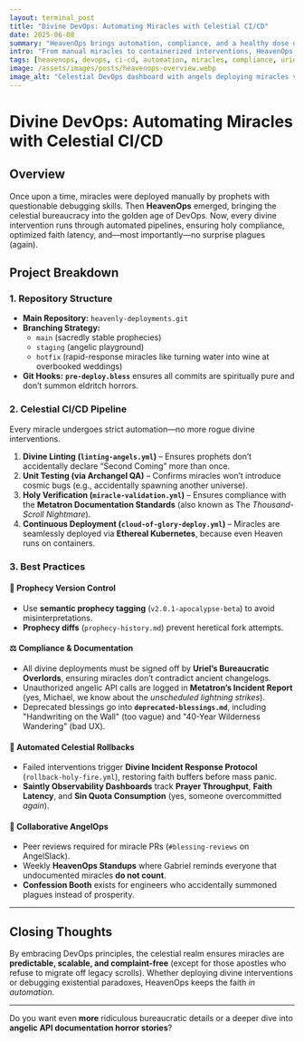 ```yaml
---
layout: terminal_post
title: "Divine DevOps: Automating Miracles with Celestial CI/CD"
date: 2025-06-08
summary: "HeavenOps brings automation, compliance, and a healthy dose of divine comedy to the miracle deployment pipeline."
intro: "From manual miracles to containerized interventions, HeavenOps ensures every act of divine intervention is scalable, compliant, and occasionally hilarious."
tags: [heavenops, devops, ci-cd, automation, miracles, compliance, uriel, metatron, gabriel, michael]
image: /assets/images/posts/heavenops-overview.webp
image_alt: "Celestial DevOps dashboard with angels deploying miracles via CI/CD"
---
```


# **Divine DevOps: Automating Miracles with Celestial CI/CD**

## **Overview**
Once upon a time, miracles were deployed manually by prophets with questionable debugging skills. Then **HeavenOps** emerged, bringing the celestial bureaucracy into the golden age of DevOps. Now, every divine intervention runs through automated pipelines, ensuring holy compliance, optimized faith latency, and—most importantly—no surprise plagues (again).

## **Project Breakdown**
### **1. Repository Structure**
- **Main Repository:** `heavenly-deployments.git`
- **Branching Strategy:** 
  - `main` (sacredly stable prophecies)
  - `staging` (angelic playground)
  - `hotfix` (rapid-response miracles like turning water into wine at overbooked weddings)
- **Git Hooks:** **`pre-deploy.bless`** ensures all commits are spiritually pure and don’t summon eldritch horrors.

### **2. Celestial CI/CD Pipeline**
Every miracle undergoes strict automation—no more rogue divine interventions.

1. **Divine Linting (`linting-angels.yml`)** – Ensures prophets don’t accidentally declare “Second Coming” more than once.
2. **Unit Testing (via Archangel QA)** – Confirms miracles won’t introduce cosmic bugs (e.g., accidentally spawning another universe).
3. **Holy Verification (`miracle-validation.yml`)** – Ensures compliance with the **Metatron Documentation Standards** (also known as The *Thousand-Scroll Nightmare*).
4. **Continuous Deployment (`cloud-of-glory-deploy.yml`)** – Miracles are seamlessly deployed via **Ethereal Kubernetes**, because even Heaven runs on containers.

### **3. Best Practices**
#### 📜 **Prophecy Version Control**
- Use **semantic prophecy tagging** (`v2.0.1-apocalypse-beta`) to avoid misinterpretations.
- **Prophecy diffs** (`prophecy-history.md`) prevent heretical fork attempts.

#### ⚖️ **Compliance & Documentation**
- All divine deployments must be signed off by **Uriel’s Bureaucratic Overlords**, ensuring miracles don’t contradict ancient changelogs.
- Unauthorized angelic API calls are logged in **Metatron’s Incident Report** (yes, Michael, we know about the _unscheduled lightning strikes_).
- Deprecated blessings go into **`deprecated-blessings.md`**, including "Handwriting on the Wall" (too vague) and "40-Year Wilderness Wandering" (bad UX).

#### 🔄 **Automated Celestial Rollbacks**
- Failed interventions trigger **Divine Incident Response Protocol** (`rollback-holy-fire.yml`), restoring faith buffers before mass panic.
- **Saintly Observability Dashboards** track **Prayer Throughput**, **Faith Latency**, and **Sin Quota Consumption** (yes, someone overcommitted _again_).

#### 🤝 **Collaborative AngelOps**
- Peer reviews required for miracle PRs (`#blessing-reviews` on AngelSlack).
- Weekly **HeavenOps Standups** where Gabriel reminds everyone that undocumented miracles **do not count**.
- **Confession Booth** exists for engineers who accidentally summoned plagues instead of prosperity.

---

## **Closing Thoughts**
By embracing DevOps principles, the celestial realm ensures miracles are **predictable, scalable, and complaint-free** (except for those apostles who refuse to migrate off legacy scrolls). Whether deploying divine interventions or debugging existential paradoxes, HeavenOps keeps the faith _in automation_. 

---

Do you want even **more** ridiculous bureaucratic details or a deeper dive into **angelic API documentation horror stories**?
